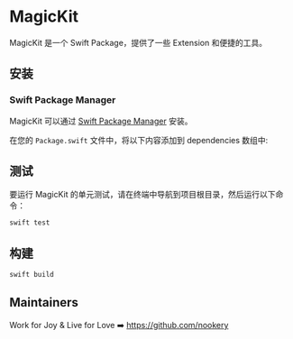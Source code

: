 # MagicKit

MagicKit 是一个 Swift Package，提供了一些 Extension 和便捷的工具。

## 安装

### Swift Package Manager

MagicKit 可以通过 [Swift Package Manager](https://swift.org/package-manager/) 安装。

在您的 `Package.swift` 文件中，将以下内容添加到 dependencies 数组中:

## 测试

要运行 MagicKit 的单元测试，请在终端中导航到项目根目录，然后运行以下命令：

```bash
swift test
```

## 构建

```bash
swift build
```

## Maintainers

Work for Joy & Live for Love ➡️ <https://github.com/nookery>
